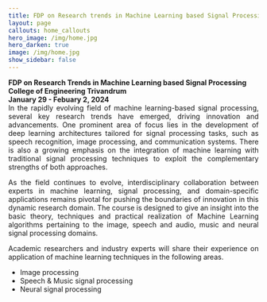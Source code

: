 ```yaml
---
title: FDP on Research trends in Machine Learning based Signal Processing
layout: page
callouts: home_callouts
hero_image: /img/home.jpg
hero_darken: true
image: /img/home.jpg
show_sidebar: false
---
```

<style>body {text-align: justify}</style>
**FDP on Research Trends in Machine Learning based Signal Processing**\
**College of Engineering Trivandrum**\
**January 29 - Febuary 2, 2024**\
In the rapidly evolving field of machine learning-based signal processing, several key research trends have emerged, driving innovation and advancements. One prominent area of focus lies in the development of deep learning architectures tailored for signal processing tasks, such as speech recognition, image processing, and communication systems. There is also a growing emphasis on the integration of machine learning with traditional signal processing techniques to exploit the complementary strengths of both approaches. 

As the field continues to evolve, interdisciplinary collaboration between experts in machine learning, signal processing, and domain-specific applications remains pivotal for pushing the boundaries of innovation in this dynamic research domain. The course is designed to give an insight into the basic theory, techniques and practical realization of Machine Learning algorithms pertaining to the image, speech and audio, music and neural signal processing domains. 

Academic researchers and industry experts will share their experience on application of machine learning techniques in the following areas.
* Image processing
* Speech & Music signal processing
* Neural signal processing

